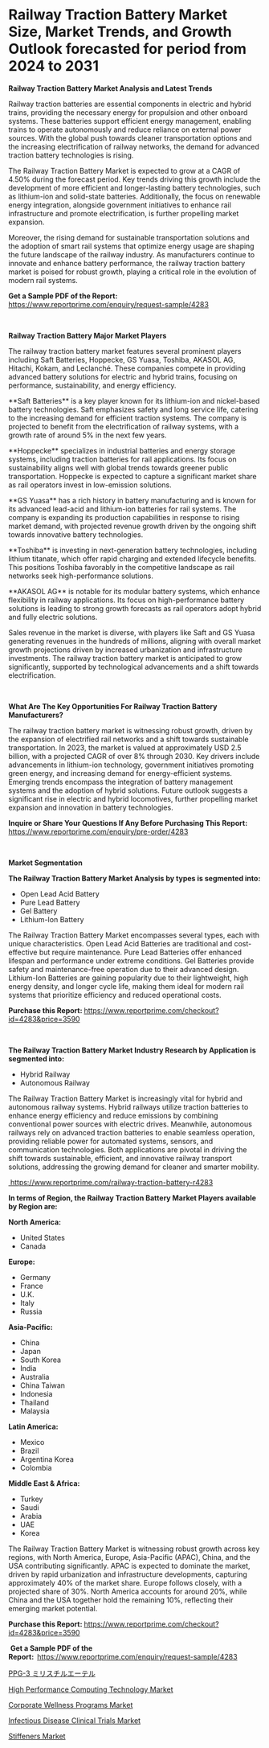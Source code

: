 <p><h1>Railway Traction Battery Market Size, Market Trends, and Growth Outlook forecasted for period from 2024 to 2031</h1></p><p><strong>Railway Traction Battery Market Analysis and Latest Trends</strong></p>
<p><p>Railway traction batteries are essential components in electric and hybrid trains, providing the necessary energy for propulsion and other onboard systems. These batteries support efficient energy management, enabling trains to operate autonomously and reduce reliance on external power sources. With the global push towards cleaner transportation options and the increasing electrification of railway networks, the demand for advanced traction battery technologies is rising.</p><p>The Railway Traction Battery Market is expected to grow at a CAGR of 4.50% during the forecast period. Key trends driving this growth include the development of more efficient and longer-lasting battery technologies, such as lithium-ion and solid-state batteries. Additionally, the focus on renewable energy integration, alongside government initiatives to enhance rail infrastructure and promote electrification, is further propelling market expansion. </p><p>Moreover, the rising demand for sustainable transportation solutions and the adoption of smart rail systems that optimize energy usage are shaping the future landscape of the railway industry. As manufacturers continue to innovate and enhance battery performance, the railway traction battery market is poised for robust growth, playing a critical role in the evolution of modern rail systems.</p></p>
<p><strong>Get a Sample PDF of the Report:&nbsp;</strong> <a href="https://www.reportprime.com/enquiry/request-sample/4283">https://www.reportprime.com/enquiry/request-sample/4283</a></p>
<p>&nbsp;</p>
<p><strong>Railway Traction Battery Major Market Players</strong></p>
<p><p>The railway traction battery market features several prominent players including Saft Batteries, Hoppecke, GS Yuasa, Toshiba, AKASOL AG, Hitachi, Kokam, and Leclanché. These companies compete in providing advanced battery solutions for electric and hybrid trains, focusing on performance, sustainability, and energy efficiency.</p><p>**Saft Batteries** is a key player known for its lithium-ion and nickel-based battery technologies. Saft emphasizes safety and long service life, catering to the increasing demand for efficient traction systems. The company is projected to benefit from the electrification of railway systems, with a growth rate of around 5% in the next few years.</p><p>**Hoppecke** specializes in industrial batteries and energy storage systems, including traction batteries for rail applications. Its focus on sustainability aligns well with global trends towards greener public transportation. Hoppecke is expected to capture a significant market share as rail operators invest in low-emission solutions.</p><p>**GS Yuasa** has a rich history in battery manufacturing and is known for its advanced lead-acid and lithium-ion batteries for rail systems. The company is expanding its production capabilities in response to rising market demand, with projected revenue growth driven by the ongoing shift towards innovative battery technologies.</p><p>**Toshiba** is investing in next-generation battery technologies, including lithium titanate, which offer rapid charging and extended lifecycle benefits. This positions Toshiba favorably in the competitive landscape as rail networks seek high-performance solutions.</p><p>**AKASOL AG** is notable for its modular battery systems, which enhance flexibility in railway applications. Its focus on high-performance battery solutions is leading to strong growth forecasts as rail operators adopt hybrid and fully electric solutions.</p><p>Sales revenue in the market is diverse, with players like Saft and GS Yuasa generating revenues in the hundreds of millions, aligning with overall market growth projections driven by increased urbanization and infrastructure investments. The railway traction battery market is anticipated to grow significantly, supported by technological advancements and a shift towards electrification.</p></p>
<p>&nbsp;</p>
<p><strong>What Are The Key Opportunities For Railway Traction Battery Manufacturers?</strong></p>
<p><p>The railway traction battery market is witnessing robust growth, driven by the expansion of electrified rail networks and a shift towards sustainable transportation. In 2023, the market is valued at approximately USD 2.5 billion, with a projected CAGR of over 8% through 2030. Key drivers include advancements in lithium-ion technology, government initiatives promoting green energy, and increasing demand for energy-efficient systems. Emerging trends encompass the integration of battery management systems and the adoption of hybrid solutions. Future outlook suggests a significant rise in electric and hybrid locomotives, further propelling market expansion and innovation in battery technologies.</p></p>
<p><strong>Inquire or Share Your Questions If Any Before Purchasing This Report:</strong> <a href="https://www.reportprime.com/enquiry/pre-order/4283">https://www.reportprime.com/enquiry/pre-order/4283</a></p>
<p>&nbsp;</p>
<p><strong>Market Segmentation</strong></p>
<p><strong>The Railway Traction Battery Market Analysis by types is segmented into:</strong></p>
<p><ul><li>Open Lead Acid Battery</li><li>Pure Lead Battery</li><li>Gel Battery</li><li>Lithium-Ion Battery</li></ul></p>
<p><p>The Railway Traction Battery Market encompasses several types, each with unique characteristics. Open Lead Acid Batteries are traditional and cost-effective but require maintenance. Pure Lead Batteries offer enhanced lifespan and performance under extreme conditions. Gel Batteries provide safety and maintenance-free operation due to their advanced design. Lithium-Ion Batteries are gaining popularity due to their lightweight, high energy density, and longer cycle life, making them ideal for modern rail systems that prioritize efficiency and reduced operational costs.</p></p>
<p><strong>Purchase this Report:&nbsp;</strong><a href="https://www.reportprime.com/checkout?id=4283&price=3590">https://www.reportprime.com/checkout?id=4283&price=3590</a></p>
<p>&nbsp;</p>
<p><strong>The Railway Traction Battery Market Industry Research by Application is segmented into:</strong></p>
<p><ul><li>Hybrid Railway</li><li>Autonomous Railway</li></ul></p>
<p><p>The Railway Traction Battery Market is increasingly vital for hybrid and autonomous railway systems. Hybrid railways utilize traction batteries to enhance energy efficiency and reduce emissions by combining conventional power sources with electric drives. Meanwhile, autonomous railways rely on advanced traction batteries to enable seamless operation, providing reliable power for automated systems, sensors, and communication technologies. Both applications are pivotal in driving the shift towards sustainable, efficient, and innovative railway transport solutions, addressing the growing demand for cleaner and smarter mobility.</p></p>
<p><a href="https://www.reportprime.com/railway-traction-battery-r4283">&nbsp;https://www.reportprime.com/railway-traction-battery-r4283</a></p>
<p><strong>In terms of Region, the Railway Traction Battery Market Players available by Region are:</strong></p>
<p>
    <p> <strong> North America: </strong>
        <ul>
            <li>United States</li>
            <li>Canada</li>
        </ul>
        </p> 
    <p> <strong> Europe: </strong>
        <ul>
            <li>Germany</li>
            <li>France</li>
            <li>U.K.</li>
            <li>Italy</li>
            <li>Russia</li>
        </ul>
        </p> 
    <p> <strong> Asia-Pacific: </strong>
        <ul>
            <li>China</li>
            <li>Japan</li>
            <li>South Korea</li>
            <li>India</li>
            <li>Australia</li>
            <li>China Taiwan</li>
            <li>Indonesia</li>
            <li>Thailand</li>
            <li>Malaysia</li>
        </ul>
        </p> 
    <p> <strong> Latin America: </strong>
        <ul>
            <li>Mexico</li>
            <li>Brazil</li>
            <li>Argentina Korea</li>
            <li>Colombia</li>
        </ul>
        </p> 
    <p> <strong> Middle East & Africa: </strong>
        <ul>
            <li>Turkey</li>
            <li>Saudi</li>
            <li>Arabia</li>
            <li>UAE</li>
            <li>Korea</li>
        </ul>
    </p>
    </p>
<p><p>The Railway Traction Battery Market is witnessing robust growth across key regions, with North America, Europe, Asia-Pacific (APAC), China, and the USA contributing significantly. APAC is expected to dominate the market, driven by rapid urbanization and infrastructure developments, capturing approximately 40% of the market share. Europe follows closely, with a projected share of 30%. North America accounts for around 20%, while China and the USA together hold the remaining 10%, reflecting their emerging market potential.</p></p>
<p><strong>Purchase this Report: </strong><a href="https://www.reportprime.com/checkout?id=4283&price=3590">https://www.reportprime.com/checkout?id=4283&price=3590</a></p>
<p>&nbsp;<strong>Get a Sample PDF of the Report:&nbsp;&nbsp;</strong><a href="https://www.reportprime.com/enquiry/request-sample/4283">https://www.reportprime.com/enquiry/request-sample/4283</a></p>
<p><strong></strong></p>
<p><p><a href="https://medium.com/@camron674/ppg-3-myristyl-ether-market-%E3%81%AE%E3%82%B0%E3%83%AD%E3%83%BC%E3%83%90%E3%83%AB%E5%B8%82%E5%A0%B4%E6%A6%82%E8%A6%81%E3%81%AF-%E4%B8%96%E7%95%8C%E3%81%8A%E3%82%88%E3%81%B3%E4%B8%BB%E8%A6%81%E5%B8%82%E5%A0%B4%E3%81%AB%E3%81%8A%E3%81%91%E3%82%8B%E6%A5%AD%E7%95%8C%E3%81%AB%E5%BD%B1%E9%9F%BF%E3%82%92%E4%B8%8E%E3%81%88%E3%82%8B%E4%B8%BB%E8%A6%81%E3%81%AA%E3%83%88%E3%83%AC%E3%83%B3%E3%83%89%E3%81%AB%E3%81%A4%E3%81%84%E3%81%A6-%E7%8B%AC%E8%87%AA%E3%81%AE%E8%A6%96%E7%82%B9%E3%82%92%E6%8F%90%E4%BE%9B%E3%81%97%E3%81%BE%E3%81%99-09e6cf2d8d15">PPG-3 ミリスチルエーテル</a></p><p><a href="https://www.linkedin.com/pulse/emerging-opportunities-challenges-global-high-performance-9evbe?trackingId=vpdE2uv8T1y2dm6vlAvgAw%3D%3D">High Performance Computing Technology Market</a></p><p><a href="https://www.linkedin.com/pulse/corporate-wellness-programs-market-outlook-share-analysis-otj0e?trackingId=vVnetgW4S5uMmzXGltnZlA%3D%3D">Corporate Wellness Programs Market</a></p><p><a href="https://medium.com/@arteedvaara9/this-report-aims-to-provide-a-comprehensive-presentation-of-the-global-market-for-infectious-9ad31242079f">Infectious Disease Clinical Trials Market</a></p><p><a href="https://issuu.com/reportprime-2/docs/stiffeners-market-size-2030.pptx_b9f133526c1e32">Stiffeners Market</a></p></p>